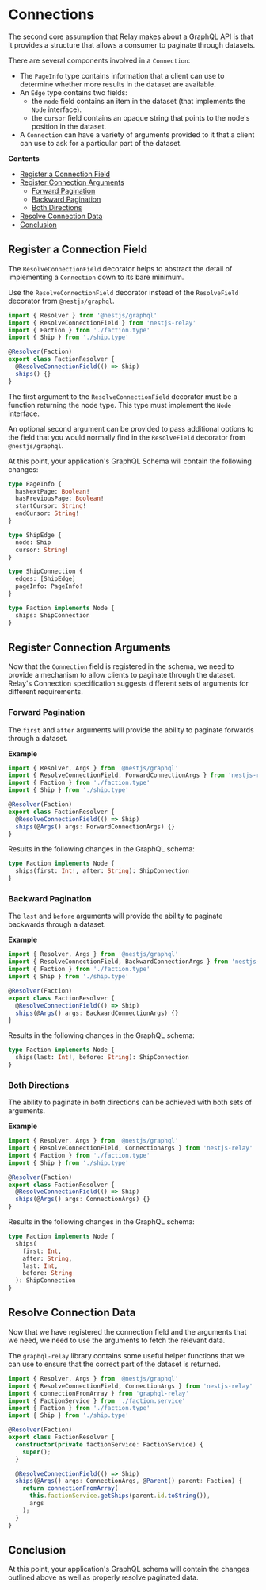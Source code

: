 <!-- omit in toc -->
# Connections

The second core assumption that Relay makes about a GraphQL API is that it provides a structure that allows a consumer to paginate through datasets.

There are several components involved in a `Connection`:
- The `PageInfo` type contains information that a client can use to determine whether more results in the dataset are available.
- An `Edge` type contains two fields:
  - the `node` field contains an item in the dataset (that implements the `Node` interface).
  - the `cursor` field contains an opaque string that points to the node's position in the dataset.
- A `Connection` can have a variety of arguments provided to it that a client can use to ask for a particular part of the dataset.

**Contents**
- [Register a Connection Field](#register-a-connection-field)
- [Register Connection Arguments](#register-connection-arguments)
  - [Forward Pagination](#forward-pagination)
  - [Backward Pagination](#backward-pagination)
  - [Both Directions](#both-directions)
- [Resolve Connection Data](#resolve-connection-data)
- [Conclusion](#conclusion)

## Register a Connection Field

The `ResolveConnectionField` decorator helps to abstract the detail of implementing a `Connection` down to its bare minimum.

Use the `ResolveConnectionField` decorator instead of the `ResolveField` decorator from `@nestjs/graphql`.

```typescript
import { Resolver } from '@nestjs/graphql'
import { ResolveConnectionField } from 'nestjs-relay'
import { Faction } from './faction.type'
import { Ship } from './ship.type'

@Resolver(Faction)
export class FactionResolver {
  @ResolveConnectionField(() => Ship)
  ships() {}
}
```

The first argument to the `ResolveConnectionField` decorator must be a function returning the node type. This type must implement the `Node` interface.

An optional second argument can be provided to pass additional options to the field that you would normally find in the `ResolveField` decorator from `@nestjs/graphql`.

At this point, your application's GraphQL Schema will contain the following changes:

```graphql
type PageInfo {
  hasNextPage: Boolean!
  hasPreviousPage: Boolean!
  startCursor: String!
  endCursor: String!
}

type ShipEdge {
  node: Ship
  cursor: String!
}

type ShipConnection {
  edges: [ShipEdge]
  pageInfo: PageInfo!
}

type Faction implements Node {
  ships: ShipConnection
}
```

## Register Connection Arguments

Now that the `Connection` field is registered in the schema, we need to provide a mechanism to allow clients to paginate through the dataset. Relay's Connection specification suggests different sets of arguments for different requirements.

### Forward Pagination

The `first` and `after` arguments will provide the ability to paginate forwards through a dataset.

**Example**

```typescript
import { Resolver, Args } from '@nestjs/graphql'
import { ResolveConnectionField, ForwardConnectionArgs } from 'nestjs-relay'
import { Faction } from './faction.type'
import { Ship } from './ship.type'

@Resolver(Faction)
export class FactionResolver {
  @ResolveConnectionField(() => Ship)
  ships(@Args() args: ForwardConnectionArgs) {}
}
```

Results in the following changes in the GraphQL schema:

```graphql
type Faction implements Node {
  ships(first: Int!, after: String): ShipConnection
}
```

### Backward Pagination

The `last` and `before` arguments will provide the ability to paginate backwards through a dataset.

**Example**

```typescript
import { Resolver, Args } from '@nestjs/graphql'
import { ResolveConnectionField, BackwardConnectionArgs } from 'nestjs-relay'
import { Faction } from './faction.type'
import { Ship } from './ship.type'

@Resolver(Faction)
export class FactionResolver {
  @ResolveConnectionField(() => Ship)
  ships(@Args() args: BackwardConnectionArgs) {}
}
```

Results in the following changes in the GraphQL schema:

```graphql
type Faction implements Node {
  ships(last: Int!, before: String): ShipConnection
}
```

### Both Directions

The ability to paginate in both directions can be achieved with both sets of arguments.

**Example**

```typescript
import { Resolver, Args } from '@nestjs/graphql'
import { ResolveConnectionField, ConnectionArgs } from 'nestjs-relay'
import { Faction } from './faction.type'
import { Ship } from './ship.type'

@Resolver(Faction)
export class FactionResolver {
  @ResolveConnectionField(() => Ship)
  ships(@Args() args: ConnectionArgs) {}
}
```

Results in the following changes in the GraphQL schema:

```graphql
type Faction implements Node {
  ships(
    first: Int,
    after: String,
    last: Int,
    before: String
  ): ShipConnection
}
```

## Resolve Connection Data

Now that we have registered the connection field and the arguments that we need, we need to use the arguments to fetch the relevant data.

The `graphql-relay` library contains some useful helper functions that we can use to ensure that the correct part of the dataset is returned.

```typescript
import { Resolver, Args } from '@nestjs/graphql'
import { ResolveConnectionField, ConnectionArgs } from 'nestjs-relay'
import { connectionFromArray } from 'graphql-relay'
import { FactionService } from './faction.service'
import { Faction } from './faction.type'
import { Ship } from './ship.type'

@Resolver(Faction)
export class FactionResolver {
  constructor(private factionService: FactionService) {
    super();
  }

  @ResolveConnectionField(() => Ship)
  ships(@Args() args: ConnectionArgs, @Parent() parent: Faction) {
    return connectionFromArray(
      this.factionService.getShips(parent.id.toString()),
      args
    );
  }
}
```

## Conclusion

At this point, your application's GraphQL schema will contain the changes outlined above as well as properly resolve paginated data.
